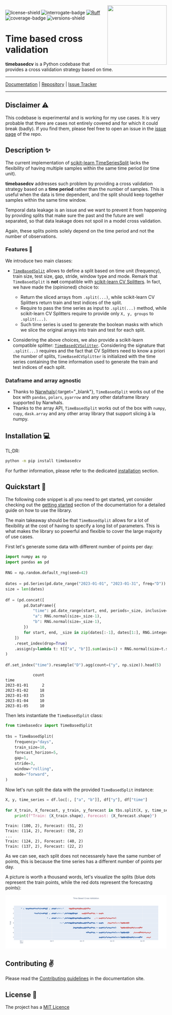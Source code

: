 <img src="https://raw.githubusercontent.com/FBruzzesi/timebasedcv/main/docs/img/timebasedcv-logo.svg" width=185 height=185 align="right">

![license-shield](https://img.shields.io/github/license/FBruzzesi/timebasedcv)
![interrogate-badge](https://raw.githubusercontent.com/FBruzzesi/timebasedcv/main/docs/img/interrogate-shield.svg)
[![Ruff](https://img.shields.io/endpoint?url=https://raw.githubusercontent.com/astral-sh/ruff/main/assets/badge/v2.json)](https://github.com/astral-sh/ruff)
![coverage-badge](https://raw.githubusercontent.com/FBruzzesi/timebasedcv/main/docs/img/coverage.svg)
![versions-shield](https://img.shields.io/pypi/pyversions/timebasedcv)

# Time based cross validation

**timebasedcv** is a Python codebase that provides a cross validation strategy based on time.

---

[Documentation](https://fbruzzesi.github.io/timebasedcv) | [Repository](https://github.com/fbruzzesi/timebasedcv) | [Issue Tracker](https://github.com/fbruzzesi/timebasedcv/issues)

---

## Disclaimer ⚠️

This codebase is experimental and is working for my use cases. It is very probable that there are cases not entirely covered and for which it could break (badly). If you find them, please feel free to open an issue in the [issue page](https://github.com/FBruzzesi/timebasedcv/issues/new) of the repo.

## Description ✨

The current implementation of [scikit-learn TimeSeriesSplit](https://scikit-learn.org/stable/modules/generated/sklearn.model_selection.TimeSeriesSplit.html) lacks the flexibility of having multiple samples within the same time period (or time unit).

**timebasedcv** addresses such problem by providing a cross validation strategy based on a **time period** rather than the number of samples. This is useful when the data is time dependent, and the split should keep together samples within the same time window.

Temporal data leakage is an issue and we want to prevent it from happening by providing splits that make sure the past and the future are well separated, so that data leakage does not spoil in a model cross validation.

Again, these splits points solely depend on the time period and not the number of observations.

### Features 📜

We introduce two main classes:

- [`TimeBasedSplit`](https://fbruzzesi.github.io/timebasedcv/api/timebasedcv/#timebasedcv.core.TimeBasedSplit) allows to define a split based on time unit (frequency), train size, test size, gap, stride, window type and mode. Remark that `TimeBasedSplit` is **not** compatible with [scikit-learn CV Splitters](https://scikit-learn.org/stable/common_pitfalls.html#id3). In fact, we have made the (opinioned) choice to:

  - Return the sliced arrays from `.split(...)`, while scikit-learn CV Splitters return train and test indices of the split.
  - Require to pass the time series as input to `.split(...)` method, while scikit-learn CV Splitters require to provide only `X, y, groups` to `.split(...)`.
  - Such time series is used to generate the boolean masks with which we slice the original arrays into train and test for each split.

- Considering the above choices, we also provide a scikit-learn compatible splitter: [`TimeBasedCVSplitter`](https://fbruzzesi.github.io/timebasedcv/api/sklearn/#timebasedcv.sklearn.TimeBasedCVSplitter). Considering the signature that `.split(...)` requires and the fact that CV Splitters need to know a priori the number of splits, `TimeBasedCVSplitter` is initialized with the time series containing the time information used to generate the train and test indices of each split.

### Dataframe and array agnostic

- Thanks to [Narwhals](https://narwhals-dev.github.io/narwhals/){:target="_blank"}, `TimeBasedSplit` works out of the box with `pandas`, `polars`, `pyarrow` and any other dataframe library supported by Narwhals.
- Thanks to the array API, `TimeBasedSplit` works out of the box with `numpy`, `cupy`, `dask.array` and any other array library that support slicing à la numpy.

## Installation 💻

TL;DR:

```bash
python -m pip install timebasedcv
```

For further information, please refer to the dedicated [installation](https://fbruzzesi.github.io/timebasedcv/installation) section.

## Quickstart 🏃

The following code snippet is all you need to get started, yet consider checking out the [getting started](https://fbruzzesi.github.io/timebasedcv/user-guide/getting-started/) section of the documentation for a detailed guide on how to use the library.

The main takeaway should be that `TimeBasedSplit` allows for a lot of flexibility at the cost of having to specify a long list of parameters. This is what makes the library so powerful and flexible to cover the large majority of use cases.

First let's generate some data with different number of points per day:

```python
import numpy as np
import pandas as pd

RNG = np.random.default_rng(seed=42)

dates = pd.Series(pd.date_range("2023-01-01", "2023-01-31", freq="D"))
size = len(dates)

df = (pd.concat([
        pd.DataFrame({
            "time": pd.date_range(start, end, periods=_size, inclusive="left"),
            "a": RNG.normal(size=_size-1),
            "b": RNG.normal(size=_size-1),
        })
        for start, end, _size in zip(dates[:-1], dates[1:], RNG.integers(2, 24, size-1))
    ])
    .reset_index(drop=True)
    .assign(y=lambda t: t[["a", "b"]].sum(axis=1) + RNG.normal(size=t.shape[0])/25)
)

df.set_index("time").resample("D").agg(count=("y", np.size)).head(5)
```

```terminal
            count
time
2023-01-01      2
2023-01-02     18
2023-01-03     15
2023-01-04     10
2023-01-05     10
```

Then lets instantiate the `TimeBasedSplit` class:

```python
from timebasedcv import TimeBasedSplit

tbs = TimeBasedSplit(
    frequency="days",
    train_size=10,
    forecast_horizon=5,
    gap=1,
    stride=3,
    window="rolling",
    mode="forward",
)
```

Now let's run split the data with the provided `TimeBasedSplit` instance:

```py title="Generate the splits"
X, y, time_series = df.loc[:, ["a", "b"]], df["y"], df["time"]

for X_train, X_forecast, y_train, y_forecast in tbs.split(X, y, time_series=time_series):
    print(f"Train: {X_train.shape}, Forecast: {X_forecast.shape}")
```

```terminal
Train: (100, 2), Forecast: (51, 2)
Train: (114, 2), Forecast: (50, 2)
...
Train: (124, 2), Forecast: (40, 2)
Train: (137, 2), Forecast: (22, 2)
```

As we can see, each split does not necessarely have the same number of points, this is because the time series has a different number of points per day.

A picture is worth a thousand words, let's visualize the splits (blue dots represent the train points, while the red dots represent the forecastng points):

![cross-validation](docs/img/basic-cv-split.png)

## Contributing ✌️

Please read the [Contributing guidelines](https://fbruzzesi.github.io/timebasedcv/contribute/) in the documentation site.

## License 👀

The project has a [MIT Licence](https://github.com/FBruzzesi/timebasedcv/blob/main/LICENSE)
